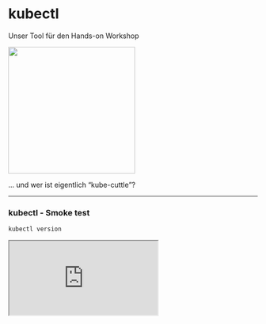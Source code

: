 # kubectl

Unser Tool für den Hands-on Workshop

<div><img src="./images/kubectl-logo/kubectl-logo-full.png" style="width: 256px; height: 256px;"></div>

... und wer ist eigentlich <q cite="https://groups.google.com/g/kubernetes-sig-cli/c/M6t40JP6n0g/m/U6Snz-bsFQAJ">kube-cuttle</q>?

----

### kubectl - Smoke test

```sh
kubectl version
```

<iframe src="http://localhost:4200?u=trainer&p=trainer"> <!-- .element: class="fragment" -->

Note:
  kubectl cluster-info ausführen und damit Funktionsweise von k3s überprüfen evtl.?

----

### Code-completion for kubectl


<!-- .slide: data-background-opacity="20%" data-background-image="./images/backgrounds/magician-1920x1080.png" -->

- bash:
  ```bash
  echo "source <(kubectl completion bash)" >> ~/.bashrc
  ```
- zsh:
  ```zsh
  echo '[[ $commands[kubectl] ]]' \
  '&& source <(kubectl completion zsh)' >> ~/.zshrc
  ```
- fish:
  ```fish
  echo 'kubectl completion fish | source' >> ~/.config/fish/config.fish
  ```

Source: [kubernetes.io/docs](https://kubernetes.io/docs/reference/kubectl/cheatsheet/#kubectl-autocomplete)

----

### kubectl - Imperative/Decalarative Usage

* Imperative usage for quick and easy tasks
* Reproducability much easier when using declarative API
* In this workshop we will be using  *nearly* only the declarative API
